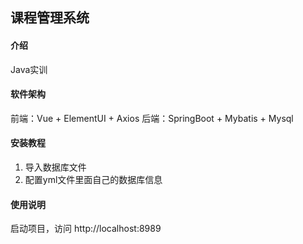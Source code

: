## 课程管理系统

#### 介绍
Java实训

#### 软件架构
前端：Vue + ElementUI + Axios
后端：SpringBoot + Mybatis + Mysql

#### 安装教程
1. 导入数据库文件
2. 配置yml文件里面自己的数据库信息

#### 使用说明
启动项目，访问
http://localhost:8989
